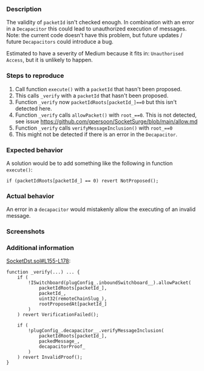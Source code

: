 ### Description

The validity of `packetId` isn't checked enough. In combination with an error in a `Decapacitor` this could 
lead to unauthorized execution of messages.
Note: the current code doesn't have this problem, but future updates / future `Decapacitors` could introduce a bug.

Estimated to have a severity of Medium because it fits in: `Unauthorised Access`, but it is unlikely to happen.


### Steps to reproduce

1. Call function `execute()` with a `packetId` that hasn't been proposed.
2. This calls `_verify` with a `packetId` that hasn't been proposed.
3. Function `_verify` now `packetIdRoots[packetId_]==0` but this isn't detected here.
4. Function `_verify` calls `allowPacket()` with `root_==0`. This is not detected, see issue https://github.com/gpersoon/SocketSurge/blob/main/allow.md
5. Function `_verify` calls `verifyMessageInclusion()` with `root_==0`
6. This might not be detected if there is an error in the `Decapacitor`.


### Expected behavior
A solution would be to add something like the following in function `execute()`:
```solidity
if (packetIdRoots[packetId_] == 0) revert NotProposed();
```

### Actual behavior

An error in a `decapacitor` would mistakenly allow the executing of an invalid message.

### Screenshots


### Additional information

[SocketDst.sol#L155-L178](https://github.com/SocketDotTech/socket-DL/blob/master/contracts/socket/SocketDst.sol#L155-L178):

```solidity
function _verify(...) ... {
    if (
        !ISwitchboard(plugConfig_.inboundSwitchboard__).allowPacket(
            packetIdRoots[packetId_],
            packetId_,
            uint32(remoteChainSlug_),
            rootProposedAt[packetId_]
        )
    ) revert VerificationFailed();

    if (
        !plugConfig_.decapacitor__.verifyMessageInclusion(
            packetIdRoots[packetId_],
            packedMessage_,
            decapacitorProof_
        )
    ) revert InvalidProof();
}
```
    
